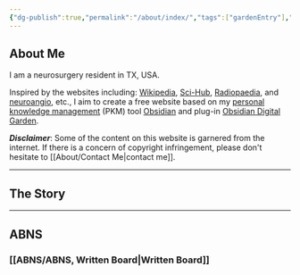 ```yaml
---
{"dg-publish":true,"permalink":"/about/index/","tags":["gardenEntry"],"created":"","updated":""}
---
```



## About Me

I am a neurosurgery resident in TX, USA.

Inspired by the websites including: [Wikipedia](https://www.wikipedia.org/), [Sci-Hub](https://www.sci-hub.st/), [Radiopaedia](https://radiopaedia.org/), and [neuroangio](http://neuroangio.org/), etc., I aim to create a free website based on my [personal knowledge management](https://en.wikipedia.org/wiki/Personal_knowledge_management) (PKM) tool [Obsidian](https://obsidian.md/) and plug-in [Obsidian Digital Garden](https://dg-docs.ole.dev/).

***Disclaimer***:
Some of the content on this website is garnered from the internet. If there is a concern of copyright infringement, please don't hesitate to [[About/Contact Me\|contact me]].

---

## The Story


---

## ABNS
### [[ABNS/ABNS, Written Board\|Written Board]]
